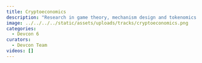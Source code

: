 ```yaml
---
title: Cryptoeconomics
description: "Research in game theory, mechanism design and tokenomics for protocols and applications."
image: ../../../../static/assets/uploads/tracks/cryptoeconomics.png
categories:
  - Devcon 6
curators:
  - Devcon Team
videos: []
---
```

